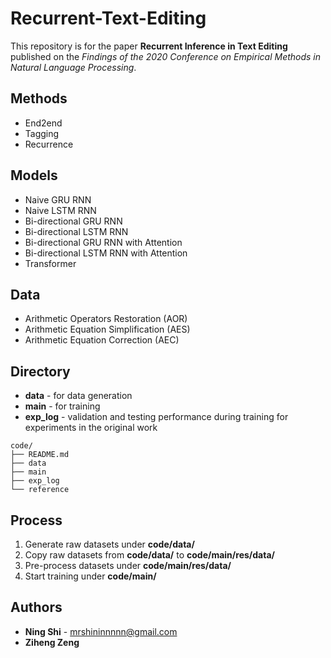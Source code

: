 # Recurrent-Text-Editing

This repository is for the paper **Recurrent Inference in Text Editing** published on the *Findings of the 2020 Conference on Empirical Methods in Natural
 Language Processing*.

## Methods
+ End2end
+ Tagging
+ Recurrence

## Models
+ Naive GRU RNN
+ Naive LSTM RNN
+ Bi-directional GRU RNN
+ Bi-directional LSTM RNN
+ Bi-directional GRU RNN with Attention
+ Bi-directional LSTM RNN with Attention
+ Transformer

## Data
+ Arithmetic Operators Restoration (AOR)
+ Arithmetic Equation Simplification (AES)
+ Arithmetic Equation Correction (AEC)

## Directory
+ **data** - for data generation
+ **main** - for training 
+ **exp_log** - validation and testing performance during training for experiments in the original work
```
code/
├── README.md
├── data
├── main
├── exp_log
└── reference
```

## Process
1. Generate raw datasets under **code/data/**
2. Copy raw datasets from **code/data/** to **code/main/res/data/**
3. Pre-process datasets under **code/main/res/data/**
4. Start training under **code/main/**

## Authors
* **Ning Shi** - mrshininnnnn@gmail.com
* **Ziheng Zeng**
